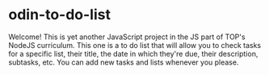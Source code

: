 # odin-to-do-list
Welcome! This is yet another JavaScript project in the JS part of TOP's NodeJS curriculum. This one is a to do list that will allow you to check tasks for a specific list, their title, the date in which they're due, their description, subtasks, etc. You can add new tasks and lists whenever you please.
